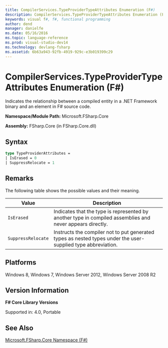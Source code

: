 ```yaml
---
title: CompilerServices.TypeProviderTypeAttributes Enumeration (F#)
description: CompilerServices.TypeProviderTypeAttributes Enumeration (F#)
keywords: visual f#, f#, functional programming
author: dend
manager: danielfe
ms.date: 05/16/2016
ms.topic: language-reference
ms.prod: visual-studio-dev14
ms.technology: devlang-fsharp
ms.assetid: 6b63a943-92fb-4919-929c-e3b019399c29 
---
```


# CompilerServices.TypeProviderTypeAttributes Enumeration (F#)

Indicates the relationship between a compiled entity in a .NET Framework binary and an element in F# source code.

**Namespace/Module Path:** Microsoft.FSharp.Core

**Assembly:** FSharp.Core (in FSharp.Core.dll)


## Syntax

```fsharp
type TypeProviderAttributes =
| IsErased = 0
| SuppressRelocate = 1
```

## Remarks
The following table shows the possible values and their meaning.

|Value|Description|
|-----|-----------|
|`IsErased`|Indicates that the type is represented by another type in compiled assemblies and never appears directly.|
|`SuppressRelocate`|Instructs the compiler not to put generated types as nested types under the user-supplied type abbreviation.|

## Platforms
Windows 8, Windows 7, Windows Server 2012, Windows Server 2008 R2


## Version Information
**F# Core Library Versions**

Supported in: 4.0, Portable

## See Also
[Microsoft.FSharp.Core Namespace &#40;F&#35;&#41;](Microsoft.FSharp.Core-Namespace-%5BFSharp%5D.md)

